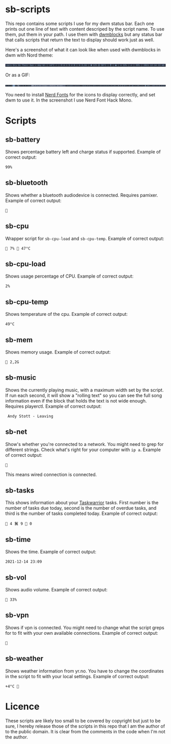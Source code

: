 # sb-scripts

This repo contains some scripts I use for my dwm status bar. Each one
prints out one line of text with content descriped by the script name.
To use them, put them in your path. I use them with
[dwmblocks](https://github.com/LukeSmithxyz/dwmblocks) but any status
bar that calls scripts that return the text to display should work just
as well.

Here's a screenshot of what it can look like when used with dwmblocks in
dwm with Nord theme:

![Screenshot of my statusbar](screenshot.png)

Or as a GIF:

![GIF of my statusbar](status-bar.gif)

You need to install [Nerd Fonts](https://www.nerdfonts.com) for the
icons to display correctly, and set dwm to use it. In the screenshot I
use Nerd Font Hack Mono.

# Scripts

## sb-battery

Shows percentage battery left and charge status if supported. Example of
correct output:

```
99%
```

## sb-bluetooth

Shows whether a bluetooth audiodevice is connected. Requires pamixer.
Example of correct output:

```
﫽
```

## sb-cpu

Wrapper script for `sb-cpu-load` and `sb-cpu-temp`. Example of correct
output:

```
 7%  47°C
```

## sb-cpu-load

Shows usage percentage of CPU. Example of correct output:

```
2%
```

## sb-cpu-temp

Shows temperature of the cpu. Example of correct output:

```
49°C
```

## sb-mem

Shows memory usage. Example of correct output:

```
 2,2G
```

## sb-music

Shows the currently playing music, with a maximum width set by the
script. If run each second, it will show a "rolling text" so you can see
the full song information even if the block that holds the text is not
wide enough. Requires playerctl. Example of correct output:

```
 Andy Stott - Leaving
```

## sb-net

Show's whether you're connected to a network. You might need to grep for
different strings. Check what's right for your computer with `ip a`.
Example of correct output:

```

```

This means wired connection is connected.

## sb-tasks

This shows information about your [Taskwarrior](taskwarrior.org/) tasks.
First number is the number of tasks due today, second is the number of
overdue tasks, and third is the number of tasks completed today. Example
of correct output:

```
 4 鬒 9  0
```

## sb-time

Shows the time. Example of correct output:

```
2021-12-14 23:09 
```

## sb-vol

Shows audio volume. Example of correct output:

```
 33%
```

## sb-vpn

Shows if vpn is connected. You might need to change what the script
greps for to fit with your own available connections. Example of correct
output:

```

```

## sb-weather

Shows weather information from yr.no. You have to change the coordinates
in the script to fit with your local settings. Example of correct
output:

```
+4°C 
```

# Licence

These scripts are likely too small to be covered by copyright but just
to be sure, I hereby release those of the scripts in this repo that I am
the author of to the public domain. It is clear from the comments in the
code when I'm not the author.
